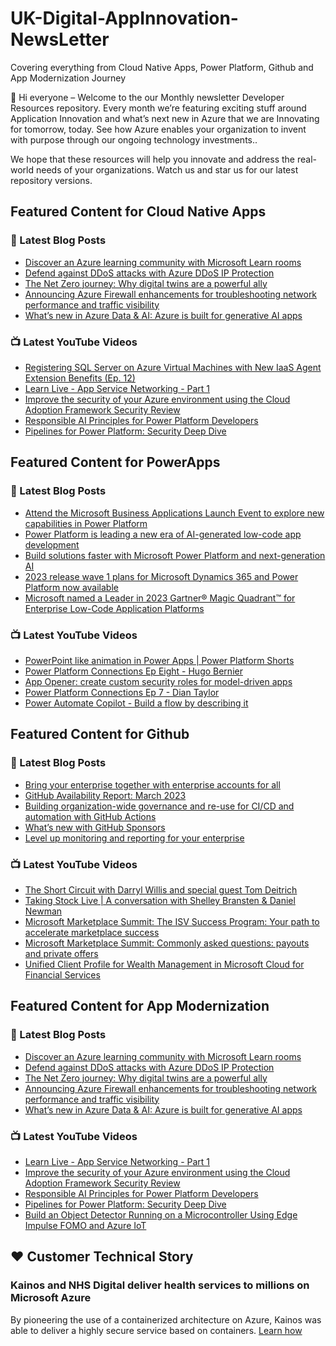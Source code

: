 # UK-Digital-AppInnovation-NewsLetter

Covering everything from Cloud Native Apps, Power Platform, Github and App Modernization Journey

👋 Hi everyone – Welcome to the our Monthly newsletter Developer Resources repository. Every month we’re featuring exciting stuff around Application Innovation and what’s next new in Azure that we are Innovating for tomorrow, today. See how Azure enables your organization to invent with purpose through our ongoing technology investments..


We hope that these resources will help you innovate and address the real-world needs of your organizations. Watch us and star us for our latest repository versions.

## Featured Content for Cloud Native Apps


### 📝 Latest Blog Posts

    
<!-- BLOGCNA:START -->
- [Discover an Azure learning community with Microsoft Learn rooms ](https://azure.microsoft.com/blog/discover-an-azure-learning-community-with-microsoft-learn-rooms/)
- [Defend against DDoS attacks with Azure DDoS IP Protection](https://azure.microsoft.com/blog/defend-against-ddos-attacks-with-azure-ddos-ip-protection/)
- [The Net Zero journey: Why digital twins are a powerful ally](https://azure.microsoft.com/blog/the-net-zero-journey-why-digital-twins-are-a-powerful-ally/)
- [Announcing Azure Firewall enhancements for troubleshooting network performance and traffic visibility](https://azure.microsoft.com/blog/announcing-azure-firewall-enhancements-for-troubleshooting-network-performance-and-traffic-visibility/)
- [What’s new in Azure Data & AI: Azure is built for generative AI apps](https://azure.microsoft.com/blog/what-s-new-in-azure-data-and-ai-azure-is-built-for-generative-ai-apps/)
<!-- BLOGCNA:END -->

### 📺 Latest YouTube Videos

 
<!-- YOUTUBECNA:START -->
- [Registering SQL Server on Azure Virtual Machines with New IaaS Agent Extension Benefits &lpar;Ep. 12&rpar;](https://www.youtube.com/watch?v=PV6bvijXBqw)
- [Learn Live - App Service Networking - Part 1](https://www.youtube.com/watch?v=Qb3XyS3me00)
- [Improve the security of your Azure environment using the Cloud Adoption Framework Security Review](https://www.youtube.com/watch?v=v2PGFRlLUo8)
- [Responsible AI Principles for Power Platform Developers](https://www.youtube.com/watch?v=TmaANHMaaMI)
- [Pipelines for Power Platform: Security Deep Dive](https://www.youtube.com/watch?v=r6wLkNhRKkU)
<!-- YOUTUBECNA:END -->

##  Featured Content for PowerApps
### 📝 Latest Blog Posts
<!-- BLOGPOWER:START -->
- [Attend the Microsoft Business Applications Launch Event to explore new capabilities in Power Platform](https://cloudblogs.microsoft.com/powerplatform/2023/03/22/attend-the-microsoft-business-applications-launch-event-to-explore-new-capabilities-in-power-platform/)
- [Power Platform is leading a new era of AI-generated low-code app development](https://cloudblogs.microsoft.com/powerplatform/2023/03/16/power-platform-is-leading-a-new-era-of-ai-generated-low-code-app-development/)
- [Build solutions faster with Microsoft Power Platform and next-generation AI](https://cloudblogs.microsoft.com/powerplatform/2023/03/06/build-solutions-faster-with-microsoft-power-platform-and-next-generation-ai/)
- [2023 release wave 1 plans for Microsoft Dynamics 365 and Power Platform now available](https://cloudblogs.microsoft.com/dynamics365/bdm/2023/01/25/2023-release-wave-1-plans-for-microsoft-dynamics-365-and-power-platform-now-available/)
- [Microsoft named a Leader in 2023 Gartner® Magic Quadrant™ for Enterprise Low-Code Application Platforms](https://powerapps.microsoft.com/en-us/blog/microsoft-named-a-leader-in-2023-gartner-magic-quadrant-for-enterprise-low-code-application-platforms/)
<!-- BLOGPOWER:END -->
 ### 📺 Latest YouTube Videos
    
<!-- YOUTUBEPOWER:START -->
- [PowerPoint like animation in Power Apps | Power Platform Shorts](https://www.youtube.com/watch?v=MOo3-lDS17w)
- [Power Platform Connections Ep Eight - Hugo Bernier](https://www.youtube.com/watch?v=HuKLj12NMk0)
- [App Opener: create custom security roles for model-driven apps](https://www.youtube.com/watch?v=qkGxlW9_Huo)
- [Power Platform Connections Ep 7 - Dian Taylor](https://www.youtube.com/watch?v=5GEEhSSgMDo)
- [Power Automate Copilot - Build a flow by describing it](https://www.youtube.com/watch?v=Qvv2X3DGIDM)
<!-- YOUTUBEPOWER:END -->

##  Featured Content for Github
### 📝 Latest Blog Posts
<!-- BLOGGITHUB:START -->
- [Bring your enterprise together with enterprise accounts for all](https://github.blog/2023-04-05-bring-your-enterprise-together-with-enterprise-accounts-for-all/)
- [GitHub Availability Report: March 2023](https://github.blog/2023-04-05-github-availability-report-march-2023/)
- [Building organization-wide governance and re-use for CI/CD and automation with GitHub Actions](https://github.blog/2023-04-05-building-organization-wide-governance-and-re-use-for-ci-cd-and-automation-with-github-actions/)
- [What’s new with GitHub Sponsors](https://github.blog/2023-04-04-whats-new-with-github-sponsors/)
- [Level up monitoring and reporting for your enterprise](https://github.blog/2023-04-03-level-up-monitoring-and-reporting-for-your-enterprise/)
<!-- BLOGGITHUB:END -->
### 📺 Latest YouTube Videos
<!-- YOUTUBEGITHUB:START -->
- [The Short Circuit with Darryl Willis and special guest Tom Deitrich](https://www.youtube.com/watch?v=JICFwzRbmGI)
- [Taking Stock Live | A conversation with Shelley Bransten &amp; Daniel Newman](https://www.youtube.com/watch?v=GD0AtefZQts)
- [Microsoft Marketplace Summit: The ISV Success Program: Your path to accelerate marketplace success](https://www.youtube.com/watch?v=AwBRvh-dk48)
- [Microsoft Marketplace Summit: Commonly asked questions: payouts and private offers](https://www.youtube.com/watch?v=9dhD25L3HHY)
- [Unified Client Profile for Wealth Management in Microsoft Cloud for Financial Services](https://www.youtube.com/watch?v=Z27qnDLyH2E)
<!-- YOUTUBEGITHUB:END -->
##  Featured Content for App Modernization
### 📝 Latest Blog Posts
<!-- BLOGAPPMOD:START -->
- [Discover an Azure learning community with Microsoft Learn rooms ](https://azure.microsoft.com/blog/discover-an-azure-learning-community-with-microsoft-learn-rooms/)
- [Defend against DDoS attacks with Azure DDoS IP Protection](https://azure.microsoft.com/blog/defend-against-ddos-attacks-with-azure-ddos-ip-protection/)
- [The Net Zero journey: Why digital twins are a powerful ally](https://azure.microsoft.com/blog/the-net-zero-journey-why-digital-twins-are-a-powerful-ally/)
- [Announcing Azure Firewall enhancements for troubleshooting network performance and traffic visibility](https://azure.microsoft.com/blog/announcing-azure-firewall-enhancements-for-troubleshooting-network-performance-and-traffic-visibility/)
- [What’s new in Azure Data & AI: Azure is built for generative AI apps](https://azure.microsoft.com/blog/what-s-new-in-azure-data-and-ai-azure-is-built-for-generative-ai-apps/)
<!-- BLOGAPPMOD:END -->
### 📺 Latest YouTube Videos
<!-- YOUTUBEAPPMOD:START -->
- [Learn Live - App Service Networking - Part 1](https://www.youtube.com/watch?v=Qb3XyS3me00)
- [Improve the security of your Azure environment using the Cloud Adoption Framework Security Review](https://www.youtube.com/watch?v=v2PGFRlLUo8)
- [Responsible AI Principles for Power Platform Developers](https://www.youtube.com/watch?v=TmaANHMaaMI)
- [Pipelines for Power Platform: Security Deep Dive](https://www.youtube.com/watch?v=r6wLkNhRKkU)
- [Build an Object Detector Running on a Microcontroller Using Edge Impulse FOMO and Azure IoT](https://www.youtube.com/watch?v=bpVejDLZxYY)
<!-- YOUTUBEAPPMOD:END -->


## ♥️ Customer Technical Story 

### Kainos and NHS Digital deliver health services to millions on Microsoft Azure

By pioneering the use of a containerized architecture on Azure, Kainos was able to deliver a highly secure service based on containers. [Learn how](https://customers.microsoft.com/en-us/story/1368348549535774520-kainos-and-nhs-digital-deliver-health-services-to-millions-on-microsoft-azure)

